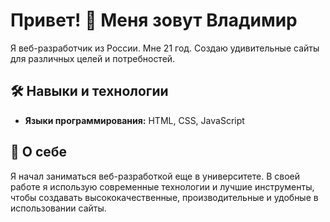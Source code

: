 # Привет! 👋 Меня зовут Владимир

Я веб-разработчик из России. Мне 21 год. Создаю удивительные сайты для различных целей и потребностей.

## 🛠️ Навыки и технологии

- **Языки программирования:** HTML, CSS, JavaScript

## 🌟 О себе

Я начал заниматься веб-разработкой еще в университете. В своей работе я использую современные технологии и лучшие инструменты, чтобы создавать высококачественные, производительные и удобные в использовании сайты.
